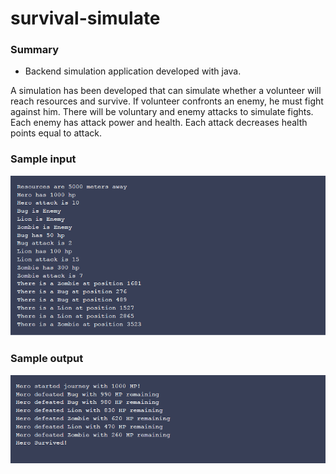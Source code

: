 # survival-simulate

### Summary
- Backend simulation application developed with java.

A simulation has been developed that can simulate whether a volunteer will reach resources and survive.
If  volunteer confronts an enemy, he must fight against him.
There will be voluntary and enemy attacks to simulate fights.
Each enemy has attack power and health.
Each attack decreases health points equal to attack.


### Sample input
![](screenshots/input.PNG)

### Sample output
![](screenshots/output.PNG)
